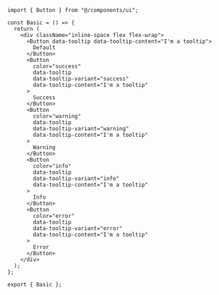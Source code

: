 ﻿```tsx
import { Button } from "@/components/ui";

const Basic = () => {
  return (
    <div className="inline-space flex flex-wrap">
      <Button data-tooltip data-tooltip-content="I'm a tooltip">
        Default
      </Button>
      <Button
        color="success"
        data-tooltip
        data-tooltip-variant="success"
        data-tooltip-content="I'm a tooltip"
      >
        Success
      </Button>
      <Button
        color="warning"
        data-tooltip
        data-tooltip-variant="warning"
        data-tooltip-content="I'm a tooltip"
      >
        Warning
      </Button>
      <Button
        color="info"
        data-tooltip
        data-tooltip-variant="info"
        data-tooltip-content="I'm a tooltip"
      >
        Info
      </Button>
      <Button
        color="error"
        data-tooltip
        data-tooltip-variant="error"
        data-tooltip-content="I'm a tooltip"
      >
        Error
      </Button>
    </div>
  );
};

export { Basic };

```
